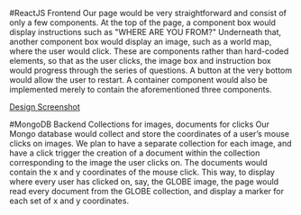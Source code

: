 #ReactJS Frontend
Our page would be very straightforward and consist of only a few components. At the top of the page, a component box would display instructions such as "WHERE ARE YOU FROM?" Underneath that, another component box would display an image, such as a world map, where the user would click. These are components rather than hard-coded elements, so that as the user clicks, the image box and instruction box would progress through the series of questions. A button at the very bottom would allow the user to restart. A container component would also be implemented merely to contain the aforementioned three components.

[Design Screenshot](https://github.com/javinunger/cs336/blob/master/project/materials/design.png)

#MongoDB Backend
Collections for images, documents for clicks
Our Mongo database would collect and store the coordinates of a user’s mouse clicks on images. We plan to have a separate collection for each image, and have a click trigger the creation of a document within the collection corresponding to the image the user clicks on. The documents would contain the x and y coordinates of the mouse click. This way, to display where every user has clicked on, say, the GLOBE image, the page would read every document from the GLOBE collection, and display a marker for each set of x and y coordinates.

